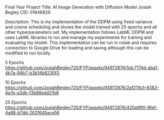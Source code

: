 Final Year Project
Title: AI Image Generation with Diffusion Model
Josiah Begley
CID: 01846829

Description:
This is my implementation of the DDPM using fixed variance and cosine scheduling and shows the model trained with 25 epochs and all other hyperparameters set. My implementation follows LabML DDPM and uses LabML libraries to run and manage my experiments for training and evaluating my model. This implementation can be run in colab and requires connection to Google Drive for loading and saving although this can be modified to run locally.


5 Epochs
https://github.com/JosiahBegley720/FYP/assets/94972876/5dc7174d-aba1-4b7a-84b7-b3b14b8230f3

10 Epochs
https://github.com/JosiahBegley720/FYP/assets/94972876/2af211b3-8382-4a7e-a3db-f3b66edd21b8

25 Epochs
https://github.com/JosiahBegley720/FYP/assets/94972876/420a9ff0-8fef-4a88-b7dd-262f645ace56
